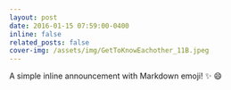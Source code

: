 ```yaml
---
layout: post
date: 2016-01-15 07:59:00-0400
inline: false
related_posts: false
cover-img: /assets/img/GetToKnowEachother_11B.jpeg
---
```


A simple inline announcement with Markdown emoji! :sparkles: :smile:
